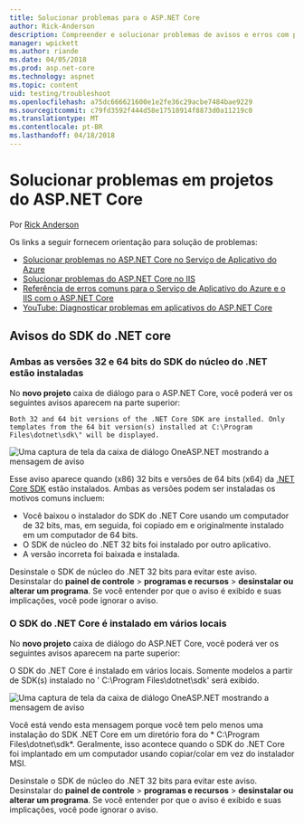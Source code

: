 ```yaml
---
title: Solucionar problemas para o ASP.NET Core
author: Rick-Anderson
description: Compreender e solucionar problemas de avisos e erros com projetos do ASP.NET Core.
manager: wpickett
ms.author: riande
ms.date: 04/05/2018
ms.prod: asp.net-core
ms.technology: aspnet
ms.topic: content
uid: testing/troubleshoot
ms.openlocfilehash: a75dc666621600e1e2fe36c29acbe7484bae9229
ms.sourcegitcommit: c79fd3592f444d58e17518914f8873d0a11219c0
ms.translationtype: MT
ms.contentlocale: pt-BR
ms.lasthandoff: 04/18/2018
---
```

# <a name="troubleshoot-aspnet-core-projects"></a>Solucionar problemas em projetos do ASP.NET Core

Por [Rick Anderson](https://twitter.com/RickAndMSFT)

Os links a seguir fornecem orientação para solução de problemas:

* [Solucionar problemas no ASP.NET Core no Serviço de Aplicativo do Azure](xref:host-and-deploy/azure-apps/troubleshoot)
* [Solucionar problemas do ASP.NET Core no IIS](xref:host-and-deploy/iis/troubleshoot)
* [Referência de erros comuns para o Serviço de Aplicativo do Azure e o IIS com o ASP.NET Core](xref:host-and-deploy/azure-iis-errors-reference)
* [YouTube: Diagnosticar problemas em aplicativos do ASP.NET Core](https://www.youtube.com/watch?v=RYI0DHoIVaA)

<a name="sdk"></a>
## <a name="net-core-sdk-warnings"></a>Avisos do SDK do .NET core

### <a name="both-the-32-and-64-bit-versions-of-the-net-core-sdk-are-installed"></a>Ambas as versões 32 e 64 bits do SDK do núcleo do .NET estão instaladas
No **novo projeto** caixa de diálogo para o ASP.NET Core, você poderá ver os seguintes avisos aparecem na parte superior: 

    Both 32 and 64 bit versions of the .NET Core SDK are installed. Only templates from the 64 bit version(s) installed at C:\Program Files\dotnet\sdk\" will be displayed.

![Uma captura de tela da caixa de diálogo OneASP.NET mostrando a mensagem de aviso](troubleshoot/_static/both32and64bit.png)

Esse aviso aparece quando (x86) 32 bits e versões de 64 bits (x64) da [.NET Core SDK](https://www.microsoft.com/net/download/all) estão instalados. Ambas as versões podem ser instaladas os motivos comuns incluem:

* Você baixou o instalador do SDK do .NET Core usando um computador de 32 bits, mas, em seguida, foi copiado em e originalmente instalado em um computador de 64 bits. 
* O SDK de núcleo do .NET 32 bits foi instalado por outro aplicativo.
* A versão incorreta foi baixada e instalada.

Desinstale o SDK de núcleo do .NET 32 bits para evitar este aviso. Desinstalar do **painel de controle** > **programas e recursos** > **desinstalar ou alterar um programa**. Se você entender por que o aviso é exibido e suas implicações, você pode ignorar o aviso.

### <a name="the-net-core-sdk-is-installed-in-multiple-locations"></a>O SDK do .NET Core é instalado em vários locais
No **novo projeto** caixa de diálogo do ASP.NET Core, você poderá ver os seguintes avisos aparecem na parte superior: 

 O SDK do .NET Core é instalado em vários locais. Somente modelos a partir de SDK(s) instalado no ' C:\Program Files\dotnet\sdk\' será exibido.

![Uma captura de tela da caixa de diálogo OneASP.NET mostrando a mensagem de aviso](troubleshoot/_static/multiplelocations.png)

Você está vendo esta mensagem porque você tem pelo menos uma instalação do SDK .NET Core em um diretório fora do * C:\Program Files\dotnet\sdk\*. Geralmente, isso acontece quando o SDK do .NET Core foi implantado em um computador usando copiar/colar em vez do instalador MSI.

Desinstale o SDK de núcleo do .NET 32 bits para evitar este aviso. Desinstalar do **painel de controle** > **programas e recursos** > **desinstalar ou alterar um programa**. Se você entender por que o aviso é exibido e suas implicações, você pode ignorar o aviso.
